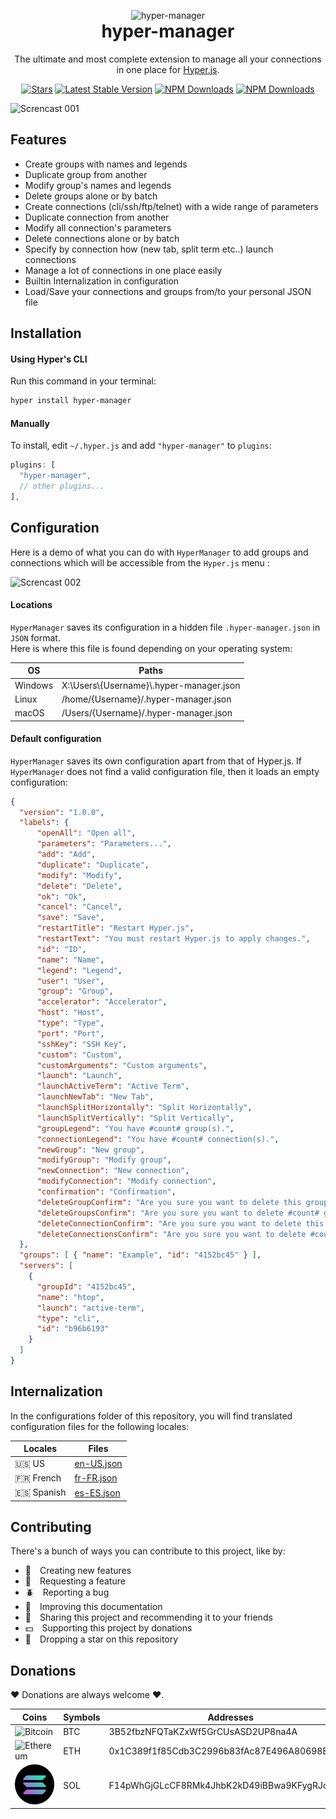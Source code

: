 <p align="center" style="margin-bottom: 0px !important;">
  <img src="https://github.com/oOthkOo/hyper-manager/blob/main/pictures/putnspY.png" alt="hyper-manager"/>
</p>

<h1 align="center" style="margin-top: 0px;">hyper-manager</h1>

<p align="center">The ultimate and most complete extension to manage all your connections in one place for <a href="https://hyper.is/">Hyper.js</a>.</p>

<div align="center">
  
[![Stars](https://img.shields.io/github/stars/oOthkOo/hyper-manager.svg?style=for-the-badge)](https://github.com/oOthkOo/hyper-manager)
[![Latest Stable Version](https://img.shields.io/npm/v/hyper-manager.svg?style=for-the-badge)](https://www.npmjs.com/package/hyper-manager)
[![NPM Downloads](https://img.shields.io/npm/dt/hyper-manager.svg?style=for-the-badge)](https://www.npmjs.com/package/hyper-manager)
[![NPM Downloads](https://img.shields.io/npm/dm/hyper-manager.svg?style=for-the-badge)](https://www.npmjs.com/package/hyper-manager)

</div>

![Screncast 001](https://github.com/oOthkOo/hyper-manager/blob/main/screencasts/screencast-001.gif)

Features
-----
 * Create groups with names and legends
 * Duplicate group from another
 * Modify group's names and legends
 * Delete groups alone or by batch
 * Create connections (cli/ssh/ftp/telnet) with a wide range of parameters
 * Duplicate connection from another
 * Modify all connection's parameters
 * Delete connections alone or by batch
 * Specify by connection how (new tab, split term etc..) launch connections
 * Manage a lot of connections in one place easily
 * Builtin Internalization in configuration
 * Load/Save your connections and groups from/to your personal JSON file


 Installation
 -----
 #### Using Hyper's CLI
Run this command in your terminal:
 ```sh
 hyper install hyper-manager
 ```

 #### Manually

 To install, edit `~/.hyper.js` and add `"hyper-manager"` to `plugins`:

 ```js
 plugins: [
   "hyper-manager",
   // other plugins...
 ],
 ```

Configuration
-----
Here is a demo of what you can do with `HyperManager` to add groups and connections which will be accessible from the `Hyper.js` menu :

![Screncast 002](https://github.com/oOthkOo/hyper-manager/blob/main/screencasts/screencast-002.gif)

#### Locations

`HyperManager` saves its configuration in a hidden file `.hyper-manager.json` in `JSON` format.<br />
Here is where this file is found depending on your operating system:

 OS | Paths
 --- | ---
 Windows | X:\Users\\{Username}\\.hyper-manager.json
 Linux | /home/{Username}/.hyper-manager.json
 macOS | /Users/{Username}/.hyper-manager.json

#### Default configuration

`HyperManager` saves its own configuration apart from that of Hyper.js. If `HyperManager` does not find a valid configuration file, then it loads an empty configuration:

```json
{
  "version": "1.0.0",
  "labels": {
      "openAll": "Open all",
      "parameters": "Parameters...",
      "add": "Add",
      "duplicate": "Duplicate",
      "modify": "Modify",
      "delete": "Delete",
      "ok": "Ok",
      "cancel": "Cancel",
      "save": "Save",
      "restartTitle": "Restart Hyper.js",
      "restartText": "You must restart Hyper.js to apply changes.",
      "id": "ID",
      "name": "Name",
      "legend": "Legend",
      "user": "User",
      "group": "Group",
      "accelerator": "Accelerator",
      "host": "Host",
      "type": "Type",
      "port": "Port",
      "sshKey": "SSH Key",
      "custom": "Custom",
      "customArguments": "Custom arguments",
      "launch": "Launch",
      "launchActiveTerm": "Active Term",
      "launchNewTab": "New Tab",
      "launchSplitHorizontally": "Split Horizontally",
      "launchSplitVertically": "Split Vertically",
      "groupLegend": "You have #count# group(s).",
      "connectionLegend": "You have #count# connection(s).",
      "newGroup": "New group",
      "modifyGroup": "Modify group",
      "newConnection": "New connection",
      "modifyConnection": "Modify connection",
      "confirmation": "Confirmation",
      "deleteGroupConfirm": "Are you sure you want to delete this group (#name#)?",
      "deleteGroupsConfirm": "Are you sure you want to delete #count# groups?",
      "deleteConnectionConfirm": "Are you sure you want to delete this connection (#name#)?",
      "deleteConnectionsConfirm": "Are you sure you want to delete #count# connections?"
  },
  "groups": [ { "name": "Example", "id": "4152bc45" } ],
  "servers": [
    {
      "groupId": "4152bc45",
      "name": "htop",
      "launch": "active-term",
      "type": "cli",
      "id": "b96b6193"
    }
  ]
}
```

Internalization
-----
In the configurations folder of this repository, you will find translated configuration files for the following locales:

Locales | Files
--- | ---
:us: US | [en-US.json](https://github.com/oOthkOo/hyper-manager/blob/main/configurations/en-US.json)
:fr: French | [fr-FR.json](https://github.com/oOthkOo/hyper-manager/blob/main/configurations/fr-FR.json)
:es: Spanish | [es-ES.json](https://github.com/oOthkOo/hyper-manager/blob/main/configurations/es-ES.json)

Contributing
-----

There's a bunch of ways you can contribute to this project, like by:
- :electric_plug: Creating new features
- :wave: Requesting a feature
- :beetle: Reporting a bug
- :page_facing_up: Improving this documentation
- :rotating_light: Sharing this project and recommending it to your friends
- :dollar: Supporting this project by donations
- :star2: Dropping a star on this repository

Donations
-----

:heart: Donations are always welcome :heart:.

Coins | Symbols | Addresses
--- | --- | ---
<img src="https://github.com/oOthkOo/hyper-manager/blob/main/pictures/btc.svg" alt="Bitcoin"/> | BTC | 3B52fbzNFQTaKZxWf5GrCUsASD2UP8na4A
<img src="https://github.com/oOthkOo/hyper-manager/blob/main/pictures/eth.svg" alt="Ethereum"/> | ETH | 0x1C389f1f85Cdb3C2996b83fAc87E496A80698B7C
<img src="https://github.com/oOthkOo/hyper-manager/blob/main/pictures/sol.svg" alt="Solana"/> | SOL | F14pWhGjGLcCF8RMk4JhbK2kD49iBBwa9KFygRJo54Fm
